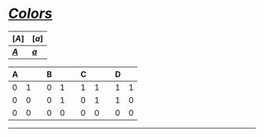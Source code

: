 # [***Colors***][colors]

<!-- This is reserved for letter "A" -->

| [***A***]    | [***a***]    |
|--------------|--------------|
| [***A***][A] | [***a***][a] |  

|A| | |B| | |C| | |D| |
|-|-|-|-|-|-|-|-|-|-|-|
|0|1| |0|1| |1|1| |1|1|
|0|0| |0|1| |0|1| |1|0|
|0|0| |0|0| |0|0| |0|0|
---

<!-- This is special to me -->
[colors]: https://example.com
[A]: https://example.com
[a]: https://example.com
